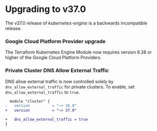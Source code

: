 # Upgrading to v37.0
The v37.0 release of *kubernetes-engine* is a backwards incompatible release.

### Google Cloud Platform Provider upgrade
The Terraform Kubernetes Engine Module now requires version 6.38 or higher of the Google Cloud Platform Providers.

### Private Cluster DNS Allow External Traffic
DNS allow external traffic is now controlled solely by `dns_allow_external_traffic` for private clusters.
To enable, set `dns_allow_external_traffic` to `true`.

```diff
  module "cluster" {
-   version          = "~> 36.0"
+   version          = "~> 37.0"

+   dns_allow_external_traffic = true
}
```
